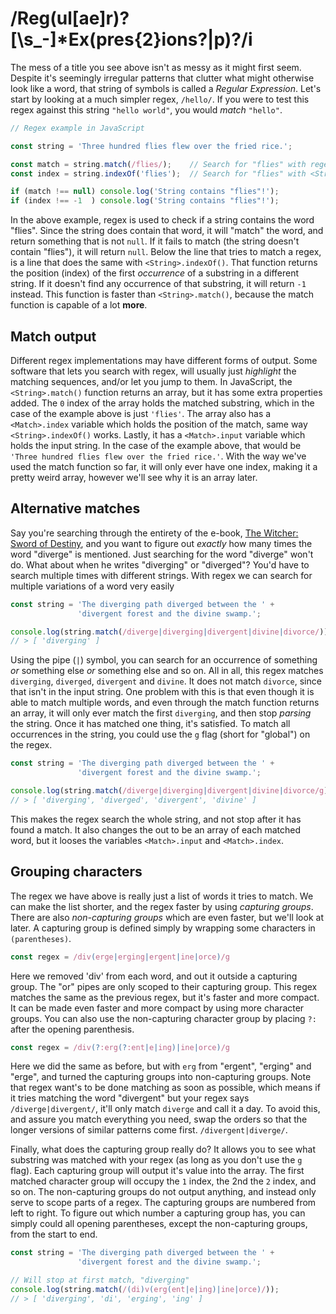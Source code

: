 
# /Reg(ul\[ae\]r)?\[\\s_-\]\*Ex(pres{2}ions?|p)?/i

The mess of a title you see above isn't as messy as it might first seem. Despite it's seemingly irregular patterns that clutter what might otherwise look like a word, that string of symbols is called a *Regular Expression*. Let's start by looking at a much simpler regex, `/hello/`. If you were to test this regex against this string `"hello world"`, you would *match* `"hello"`.

```js
// Regex example in JavaScript

const string = 'Three hundred flies flew over the fried rice.';

const match = string.match(/flies/);    // Search for "flies" with regex
const index = string.indexOf('flies');  // Search for "flies" with <String>.indexOf()

if (match !== null) console.log('String contains "flies"!');
if (index !== -1  ) console.log('String contains "flies"!');
```

In the above example, regex is used to check if a string contains the word "flies". Since the string does contain that word, it will "match" the word, and return something that is not `null`. If it fails to match (the string doesn't contain "flies"), it will return `null`. Below the line that tries to match a regex, is a line that does the same with ``<String>.indexOf()``. That function returns the position (index) of the first *occurrence* of a substring in a different string. If it doesn't find any occurrence of that substring, it will return `-1` instead. This function is faster than ``<String>.match()``, because the match function is capable of a lot **more**.

## Match output

Different regex implementations may have different forms of output. Some software that lets you search with regex, will usually just *highlight* the matching sequences, and/or let you jump to them. In JavaScript, the ``<String>.match()`` function returns an array, but it has some extra properties added. The ``0`` index of the array holds the matched substring, which in the case of the example above is just `'flies'`. The array also has a ``<Match>.index`` variable which holds the position of the match, same way ``<String>.indexOf()`` works. Lastly, it has a ``<Match>.input`` variable which holds the input string. In the case of the example above, that would be `'Three hundred flies flew over the fried rice.'`. With the way we've used the match function so far, it will only ever have one index, making it a pretty weird array, however we'll see why it is an array later.

## Alternative matches

Say you're searching through the entirety of the e-book, [The Witcher: Sword of Destiny](https://www.amazon.com/Sword-Destiny-Witcher-Andrzej-Sapkowski/dp/0316389706), and you want to figure out *exactly* how many times the word "diverge" is mentioned. Just searching for the word "diverge" won't do. What about when he writes "diverging" or "diverged"? You'd have to search multiple times with different strings. With regex we can search for multiple variations of a word very easily

```js
const string = 'The diverging path diverged between the ' +
               'divergent forest and the divine swamp.';

console.log(string.match(/diverge|diverging|divergent|divine|divorce/));
// > [ 'diverging' ]
```

Using the pipe (``|``) symbol, you can search for an occurrence of something *or* something else *or* something else and so on. All in all, this regex matches ``diverging``, ``diverged``, ``divergent`` and ``divine``. It does not match ``divorce``, since that isn't in the input string. One problem with this is that even though it is able to match multiple words, and even through the match function returns an array, it will only ever match the first ``diverging``, and then stop *parsing* the string. Once it has matched one thing, it's satisfied. To match all occurrences in the string, you could use the ``g`` flag (short for "global") on the regex.

```js
const string = 'The diverging path diverged between the ' +
               'divergent forest and the divine swamp.';

console.log(string.match(/diverge|diverging|divergent|divine|divorce/g));
// > [ 'diverging', 'diverged', 'divergent', 'divine' ]
```

This makes the regex search the whole string, and not stop after it has found a match. It also changes the out to be an array of each matched word, but it looses the variables ``<Match>.input`` and ``<Match>.index``.

## Grouping characters

The regex we have above is really just a list of words it tries to match. We can make the list shorter, and the regex faster by using *capturing groups*. There are also *non-capturing groups* which are even faster, but we'll look at later. A capturing group is defined simply by wrapping some characters in ``(parentheses)``.

```js
const regex = /div(erge|erging|ergent|ine|orce)/g
```

Here we removed 'div' from each word, and out it outside a capturing group. The "or" pipes are only scoped to their capturing group. This regex matches the same as the previous regex, but it's faster and more compact. It can be made even faster and more compact by using more character groups. You can also use the non-capturing character group by placing ``?:`` after the opening parenthesis.

```js
const regex = /div(?:erg(?:ent|e|ing)|ine|orce)/g
```

Here we did the same as before, but with ``erg`` from "ergent", "erging" and "erge", and turned the capturing groups into non-capturing groups. Note that regex want's to be done matching as soon as possible, which means if it tries matching the word "divergent" but your regex says ``/diverge|divergent/``, it'll only match ``diverge`` and call it a day. To avoid this, and assure you match everything you need, swap the orders so that the longer versions of similar patterns come first. `/divergent|diverge/`.


Finally, what does the capturing group really do? It allows you to see what substring was matched with your regex (as long as you don't use the ``g`` flag). Each capturing group will output it's value into the array. The first matched character group will occupy the ``1`` index, the 2nd the ``2`` index, and so on. The non-capturing groups do not output anything, and instead only serve to scope parts of a regex. The capturing groups are numbered from left to right. To figure out which number a capturing group has, you can simply could all opening parentheses, except the non-capturing groups, from the start to end.

```js
const string = 'The diverging path diverged between the ' +
               'divergent forest and the divine swamp.';

// Will stop at first match, "diverging"
console.log(string.match(/(di)v(erg(ent|e|ing)|ine|orce)/));
// > [ 'diverging', 'di', 'erging', 'ing' ]
```  
